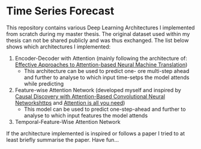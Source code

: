 # Time Series Forecast
This repository contains various Deep Learning Architectures I implemented from scratch during my master thesis. The original dataset used within my thesis can not be shared publicly and was thus exchanged. The list below shows which architectures I implemented:

1) Encoder-Decoder with Attention (mainly following the architecture of: [Effective Approaches to Attention-based Neural Machine Translation](https://arxiv.org/abs/1508.04025))
    - This architecture can be used to predict one- ore multi-step ahead and further to analyse to which input time-setps the model attends while predicting
2) Feature-wise Attention Network (developed myself and inspired by [Causal Discovery with Attention-Based Convolutional Neural Networkshttps](//www.mdpi.com/2504-4990/1/1/19 ) and [Attention is all you need](https://arxiv.org/abs/1706.03762))
    - This model can be used to predict one-step-ahead and further to analyse to which input features the model attends
3) Temporal-Feature-Wise Attention Network


If the architecture implemented is inspired or follows a paper I tried to at least briefly summarise the paper.
Have fun...
